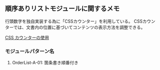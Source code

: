 ## 順序ありリストモジュールに関するメモ
行頭数字を独自実装する為に「CSSカウンター」を利用している。
CSSカウンターでは、文書内の位置に基づいてコンテンツの表示方法を調整できる。

[CSS カウンターの使用](https://developer.mozilla.org/ja/docs/Web/Guide/CSS/Counters)

### モジュールパターン名
1. OrderList-A-01: 箇条書き順番付き
